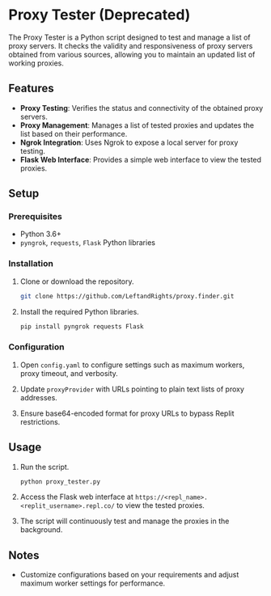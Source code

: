 # Proxy Tester (Deprecated)

The Proxy Tester is a Python script designed to test and manage a list of proxy servers. It checks the validity and responsiveness of proxy servers obtained from various sources, allowing you to maintain an updated list of working proxies.

## Features

- **Proxy Testing**: Verifies the status and connectivity of the obtained proxy servers.
- **Proxy Management**: Manages a list of tested proxies and updates the list based on their performance.
- **Ngrok Integration**: Uses Ngrok to expose a local server for proxy testing.
- **Flask Web Interface**: Provides a simple web interface to view the tested proxies.

## Setup

### Prerequisites

- Python 3.6+
- `pyngrok`, `requests`, `Flask` Python libraries

### Installation

1. Clone or download the repository.

    ```bash
    git clone https://github.com/LeftandRights/proxy.finder.git
    ```

2. Install the required Python libraries.

    ```bash
    pip install pyngrok requests Flask
    ```

### Configuration

1. Open `config.yaml` to configure settings such as maximum workers, proxy timeout, and verbosity.

2. Update `proxyProvider` with URLs pointing to plain text lists of proxy addresses.

3. Ensure base64-encoded format for proxy URLs to bypass Replit restrictions.

## Usage

1. Run the script.

    ```bash
    python proxy_tester.py
    ```

2. Access the Flask web interface at `https://<repl_name>.<replit_username>.repl.co/` to view the tested proxies.

3. The script will continuously test and manage the proxies in the background.

## Notes

- Customize configurations based on your requirements and adjust maximum worker settings for performance.
